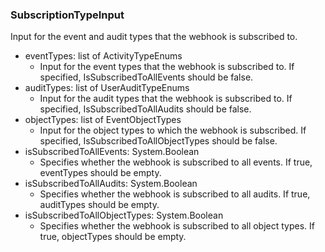 ### SubscriptionTypeInput
Input for the event and audit types that the webhook is subscribed to.

- eventTypes: list of ActivityTypeEnums
  - Input for the event types that the webhook is subscribed to. If specified, IsSubscribedToAllEvents should be false.
- auditTypes: list of UserAuditTypeEnums
  - Input for the audit types that the webhook is subscribed to. If specified, IsSubscribedToAllAudits should be false.
- objectTypes: list of EventObjectTypes
  - Input for the object types to which the webhook is subscribed. If specified, IsSubscribedToAllObjectTypes should be false.
- isSubscribedToAllEvents: System.Boolean
  - Specifies whether the webhook is subscribed to all events. If true, eventTypes should be empty.
- isSubscribedToAllAudits: System.Boolean
  - Specifies whether the webhook is subscribed to all audits. If true, auditTypes should be empty.
- isSubscribedToAllObjectTypes: System.Boolean
  - Specifies whether the webhook is subscribed to all object types. If true, objectTypes should be empty.

